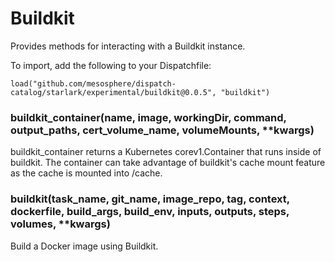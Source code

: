 
# Buildkit

Provides methods for interacting with a Buildkit instance.

To import, add the following to your Dispatchfile:

```
load("github.com/mesosphere/dispatch-catalog/starlark/experimental/buildkit@0.0.5", "buildkit")
```


### buildkit_container(name, image, workingDir, command, output_paths, cert_volume_name, volumeMounts, **kwargs)


buildkit_container returns a Kubernetes corev1.Container that runs inside of buildkit.
The container can take advantage of buildkit's cache mount feature as the cache is mounted into /cache.


### buildkit(task_name, git_name, image_repo, tag, context, dockerfile, build_args, build_env, inputs, outputs, steps, volumes, **kwargs)


Build a Docker image using Buildkit.



